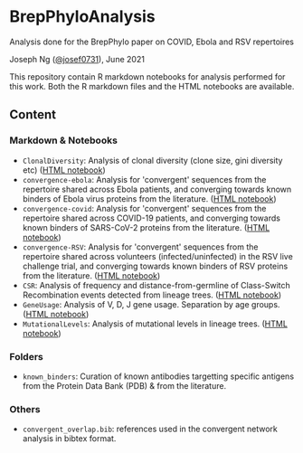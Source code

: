 # BrepPhyloAnalysis
Analysis done for the BrepPhylo paper on COVID, Ebola and RSV repertoires

Joseph Ng ([@josef0731](https://github.com/josef0731)), June 2021

This repository contain R markdown notebooks for analysis performed for this work. Both the R markdown files and the HTML notebooks are available.

## Content

### Markdown & Notebooks

* `ClonalDiversity`: Analysis of clonal diversity (clone size, gini diversity etc) ([HTML notebook](http://htmlpreview.github.io/?https://github.com/Fraternalilab/BrepPhyloAnalysis/blob/main/ClonalDiversity.html))
* `convergence-ebola`: Analysis for 'convergent' sequences from the repertoire shared across Ebola patients, and converging towards known binders of Ebola virus proteins from the literature. ([HTML notebook](http://htmlpreview.github.io/?https://github.com/Fraternalilab/BrepPhyloAnalysis/blob/main/convergence-ebola.html))
* `convergence-covid`: Analysis for 'convergent' sequences from the repertoire shared across COVID-19 patients, and converging towards known binders of SARS-CoV-2 proteins from the literature. ([HTML notebook](http://htmlpreview.github.io/?https://github.com/Fraternalilab/BrepPhyloAnalysis/blob/main/convergence-covid.html))
* `convergence-RSV`: Analysis for 'convergent' sequences from the repertoire shared across volunteers (infected/uninfected) in the RSV live challenge trial, and converging towards known binders of RSV proteins from the literature. ([HTML notebook](http://htmlpreview.github.io/?https://github.com/Fraternalilab/BrepPhyloAnalysis/blob/main/convergence-RSV.html))
* `CSR`: Analysis of frequency and distance-from-germline of Class-Switch Recombination events detected from lineage trees. ([HTML notebook](http://htmlpreview.github.io/?https://github.com/Fraternalilab/BrepPhyloAnalysis/blob/main/CSR.html))
* `GeneUsage`: Analysis of V, D, J gene usage. Separation by age groups. ([HTML notebook](http://htmlpreview.github.io/?https://github.com/Fraternalilab/BrepPhyloAnalysis/blob/main/GeneUsage.html))
* `MutationalLevels`: Analysis of mutational levels in lineage trees. ([HTML notebook](http://htmlpreview.github.io/?https://github.com/Fraternalilab/BrepPhyloAnalysis/blob/main/MutationalLevels.html))

### Folders

* `known_binders`: Curation of known antibodies targetting specific antigens from the Protein Data Bank (PDB) & from the literature.

### Others

* `convergent_overlap.bib`: references used in the convergent network analysis in bibtex format.
